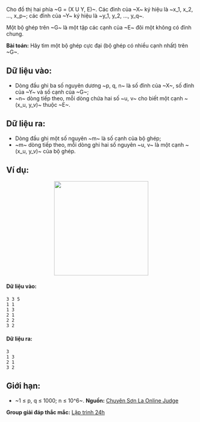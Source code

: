 Cho đồ thị hai phía ~G = (X U Y, E)~. Các đỉnh của ~X~ ký hiệu là ~x_1, x_2, …, x_p~; các đỉnh của ~Y~ ký hiệu là ~y_1, y_2, …, y_q~.

Một bộ ghép trên ~G~ là một tập các cạnh của ~E~ đôi một không có đỉnh chung.

**Bài toán:** Hãy tìm một bộ ghép cực đại (bộ ghép có nhiều cạnh nhất) trên ~G~.

## Dữ liệu vào:
- Dòng đầu ghi ba số nguyên dương ~p, q, n~ là số đỉnh của ~X~, số đỉnh của ~Y~ và số cạnh của ~G~;
- ~n~ dòng tiếp theo, mỗi dòng chứa hai số ~u, v~ cho biết một cạnh ~(x_u, y_v)~ thuộc ~E~.

## Dữ liệu ra:
- Dòng đầu ghi một số nguyên ~m~ là số cạnh của bộ ghép;
- ~m~ dòng tiếp theo, mỗi dòng ghi hai số nguyên ~u, v~ là một cạnh ~(x_u, y_v)~ của bộ ghép.

## Ví dụ:
<center><img src="/images/problems/557/BMATCH.png" width="250px" /></center>

#### Dữ liệu vào:
```
3 3 5
1 1
1 3
2 1
2 2
3 2
```

#### Dữ liệu ra:
```
3
1 3
2 1
3 2
```

## Giới hạn:
- ~1 ≤ p, q ≤ 1000; n ≤ 10^6~.
**Nguồn:** [Chuyên Sơn La Online Judge](http://csloj.ddns.net/)

**Group giải đáp thắc mắc:** [Lập trình 24h](https://www.facebook.com/groups/1386904321519984)